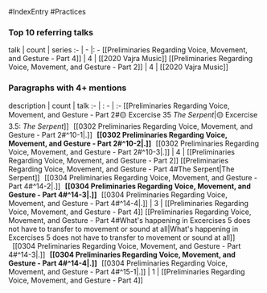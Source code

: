 #IndexEntry #Practices

### Top 10 referring talks
talk | count | series
:- | - |: -
[[Preliminaries Regarding Voice, Movement, and Gesture - Part 4]] | 4 | [[2020 Vajra Music]]
[[Preliminaries Regarding Voice, Movement, and Gesture - Part 2]] | 4 | [[2020 Vajra Music]]

### Paragraphs with 4+ mentions
description | count | talk
:- | : - | :-
[[Preliminaries Regarding Voice, Movement, and Gesture - Part 2#🟡 Excercise 35 _The Serpent_\|🟡 Excercise 3.5: _The Serpent_]] &nbsp;&nbsp;[[0302 Preliminaries Regarding Voice, Movement, and Gesture - Part 2#^10-1\|.]] &nbsp; **[[0302 Preliminaries Regarding Voice, Movement, and Gesture - Part 2#^10-2\|.]]** &nbsp; [[0302 Preliminaries Regarding Voice, Movement, and Gesture - Part 2#^10-3\|.]] | 4 | [[Preliminaries Regarding Voice, Movement, and Gesture - Part 2]]
[[Preliminaries Regarding Voice, Movement, and Gesture - Part 4#The Serpent\|The Serpent]] &nbsp;&nbsp;[[0304 Preliminaries Regarding Voice, Movement, and Gesture - Part 4#^14-2\|.]] &nbsp; **[[0304 Preliminaries Regarding Voice, Movement, and Gesture - Part 4#^14-3\|.]]** &nbsp; [[0304 Preliminaries Regarding Voice, Movement, and Gesture - Part 4#^14-4\|.]] | 3 | [[Preliminaries Regarding Voice, Movement, and Gesture - Part 4]]
[[Preliminaries Regarding Voice, Movement, and Gesture - Part 4#What's happening in Excercises 5 does not have to transfer to movement or sound at all\|What's happening in Excercises 5 does not have to transfer to movement or sound at all]] &nbsp;&nbsp;[[0304 Preliminaries Regarding Voice, Movement, and Gesture - Part 4#^14-3\|.]] &nbsp; **[[0304 Preliminaries Regarding Voice, Movement, and Gesture - Part 4#^14-4\|.]]** &nbsp; [[0304 Preliminaries Regarding Voice, Movement, and Gesture - Part 4#^15-1\|.]] | 1 | [[Preliminaries Regarding Voice, Movement, and Gesture - Part 4]]

